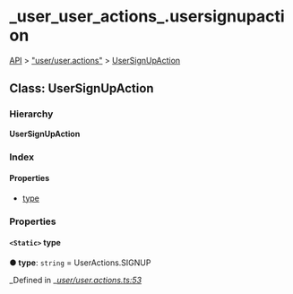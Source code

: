 # \_user\_user\_actions\_.usersignupaction

[API](../../api-1.md) &gt; ["user/user.actions"](../modules/_user_user_actions_.md) &gt; [UserSignUpAction](_user_user_actions_.usersignupaction.md)

## Class: UserSignUpAction

### Hierarchy

**UserSignUpAction**

### Index

#### Properties

* [type](_user_user_actions_.usersignupaction.md#type)

### Properties

#### `<Static>` type

**● type**: `string` = UserActions.SIGNUP

_Defined in _[_user/user.actions.ts:53_](https://github.com/authumn/authumn-angular/blob/93ce399/projects/authumn-angular/src/user/user.actions.ts#L53)

